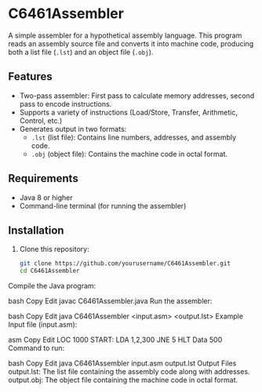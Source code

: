 # C6461Assembler

A simple assembler for a hypothetical assembly language. This program reads an assembly source file and converts it into machine code, producing both a list file (`.lst`) and an object file (`.obj`).

## Features

- Two-pass assembler: First pass to calculate memory addresses, second pass to encode instructions.
- Supports a variety of instructions (Load/Store, Transfer, Arithmetic, Control, etc.)
- Generates output in two formats:
  - `.lst` (list file): Contains line numbers, addresses, and assembly code.
  - `.obj` (object file): Contains the machine code in octal format.

## Requirements

- Java 8 or higher
- Command-line terminal (for running the assembler)

## Installation

1. Clone this repository:
   ```bash
   git clone https://github.com/yourusername/C6461Assembler.git
   cd C6461Assembler
Compile the Java program:

bash
Copy
Edit
javac C6461Assembler.java
Run the assembler:

bash
Copy
Edit
java C6461Assembler <input.asm> <output.lst>
Example
Input file (input.asm):

asm
Copy
Edit
LOC 1000
START:
LDA 1,2,300
JNE 5
HLT
Data 500
Command to run:

bash
Copy
Edit
java C6461Assembler input.asm output.lst
Output Files
output.lst: The list file containing the assembly code along with addresses.
output.obj: The object file containing the machine code in octal format.
